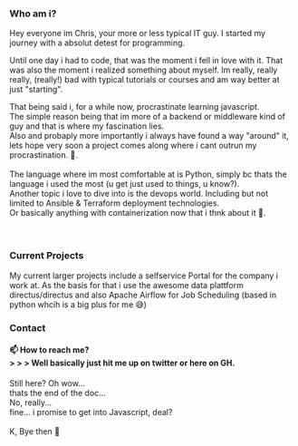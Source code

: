 ### Who am i?
Hey everyone im Chris, your more or less typical IT guy.
I started my journey with a absolut detest for programming.

Until one day i had to code, that was the moment i fell in love with it.
That was also the moment i realized something about myself.
Im really, really really, (really!) bad with typical tutorials or courses and am way better at just "starting".

That being said i, for a while now, procrastinate learning javascript.<br>The simple reason being that im more of a backend or middleware kind of guy and that is where my fascination lies.<br>Also and probaply more importantly i always have found a way "around" it, lets hope very soon a project comes along where i cant outrun my procrastination. :shrug:.<br><br>The language where im most comfortable at is Python, simply bc thats the language i used the most (u get just used to things, u know?).
<br>Another topic i love to dive into is the devops world. Including but not limited to Ansible  & Terraform deployment technologies.<br>Or basically anything with containerization now that i thnk about it 👀.<br><br><br>


### Current Projects

My current larger projects include a selfservice Portal for the company i work at.
As the basis for that i use the awesome data plattform directus/directus and also Apache Airflow for Job Scheduling (based in python whcih is a big plus for me :sweat_smile:)


### Contact

#### 📫 How to reach me?<br> > > > Well basically just hit me up on twitter or here on GH.


Still here? Oh wow...<br>thats the end of the doc... <br>No, really...<br>fine... i promise to get into Javascript, deal?<br><br>
K, Bye then :wave:


<!---
CHSchuepfer/CHSchuepfer is a ✨ special ✨ repository because its `README.md` (this file) appears on your GitHub profile.
You can click the Preview link to take a look at your changes.
--->
